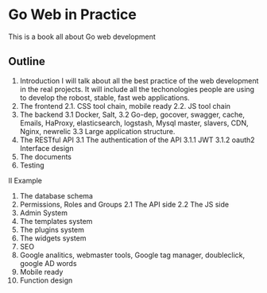 Go Web in Practice
==================

This is a book all about Go web development

## Outline

1. Introduction 
    I will talk about all the best practice of the web development in the real projects. It will include all the techonologies people are using to develop the robost, stable, fast web applications.  
2. The frontend
  2.1. CSS tool chain, mobile ready
  2.2. JS tool chain
3. The backend
  3.1 Docker, Salt, 
  3.2 Go-dep, gocover, swagger, cache, Emails, HaProxy, elasticsearch, logstash, Mysql master, slavers, CDN, Nginx, newrelic
  3.3 Large application structure.
3. The RESTful API
  3.1 The authentication of the API
     3.1.1 JWT
     3.1.2 oauth2
  Interface design
4. The documents
5. Testing

II Example
1. The database schema
2. Permissions, Roles and Groups
  2.1 The API side
  2.2 The JS side
3. Admin System
4. The templates system
5. The plugins system
6. The widgets system
4. SEO
5. Google analitics, webmaster tools, Google tag manager, doubleclick, google AD words
5. Mobile ready
6. Function design



